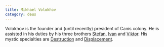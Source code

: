 ```yaml
---
title: Mikhael Volokhov
category: deus
---
```

Volokhov is the founder and (until recently) president of Canis colony. He is assisted in his duties by his three brothers [Stefan](npc-stefan-volokhov), [Ivan](npc-ivan-volokhov) and [Viktor](npc-viktor-volokhov). His mystic specialties are [Destruction](/gaming/mystics/destruction.html) and [Displacement](/gaming/mystics/displacement.html).
